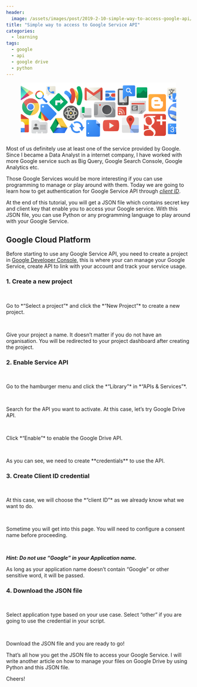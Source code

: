 ```yaml
---
header:
  image: /assets/images/post/2019-2-10-simple-way-to-access-google-api/cover-photo.png
title: "Simple way to access to Google Service API"
categories:
  - learning
tags:
  - google
  - api
  - google drive
  - python
---
```


<figure>
  <a href="/assets/images/post/2019-2-10-simple-way-to-access-google-api/cover-photo.png"><img src="/assets/images/post/2019-2-10-simple-way-to-access-google-api/cover-photo.png"></a>
  <figcaption></figcaption>
</figure>

Most of us definitely use at least one of the service provided by Google. Since I became a Data Analyst in a internet company, I have worked with more Google service such as Big Query, Google Search Console, Google Analytics etc.

Those Google Services would be more interesting if you can use programming to manage or play around with them. Today we are going to learn how to get authentication for Google Service API through *[client ID](https://developers.google.com/identity/protocols/OAuth2)*.

At the end of this tutorial, you will get a JSON file which contains secret key and client key that enable you to access your Google service. With this JSON file, you can use Python or any programming language to play around with your Google Service.

## Google Cloud Platform
Before starting to use any Google Service API, you need to create a project in [Google Developer Console](https://console.cloud.google.com/), this is where your can manage your Google Service, create API to link with your account and track your service usage.

### 1. Create a new project

<figure>
<img src="{{ site.url }}{{ site.baseurl }}/assets/images/post/2019-2-10-simple-way-to-access-google-api/google-api-1.PNG"  alt="">
</figure>
Go to *“Select a project”* and click the *“New Project”* to create a new project.

<figure>
<img src="{{ site.url }}{{ site.baseurl }}/assets/images/post/2019-2-10-simple-way-to-access-google-api/google-api-2.PNG"  alt="">
</figure>
Give your project a name. It doesn’t matter if you do not have an organisation. You will be redirected to your project dashboard after creating the project.


### 2. Enable Service API

<figure>
<img src="{{ site.url }}{{ site.baseurl }}/assets/images/post/2019-2-10-simple-way-to-access-google-api/google-api-3.PNG"  alt="">
</figure>
Go to the hamburger menu and click the *“Library”* in *“APIs & Services”*.

<figure>
<img src="{{ site.url }}{{ site.baseurl }}/assets/images/post/2019-2-10-simple-way-to-access-google-api/google-api-4.PNG"  alt="">
</figure>
Search for the API you want to activate. At this case, let’s try Google Drive API.

<figure>
<img src="{{ site.url }}{{ site.baseurl }}/assets/images/post/2019-2-10-simple-way-to-access-google-api/google-api-5.PNG"  alt="">
</figure>
Click *“Enable”* to enable the Google Drive API.

<figure>
<img src="{{ site.url }}{{ site.baseurl }}/assets/images/post/2019-2-10-simple-way-to-access-google-api/google-api-6.PNG"  alt="">
</figure>
As you can see, we need to create **credentials** to use the API.


### 3. Create Client ID credential

<figure>
<img src="{{ site.url }}{{ site.baseurl }}/assets/images/post/2019-2-10-simple-way-to-access-google-api/google-api-7.PNG"  alt="">
</figure>
At this case, we will choose the *“client ID”* as we already know what we want to do.

<figure>
<img src="{{ site.url }}{{ site.baseurl }}/assets/images/post/2019-2-10-simple-way-to-access-google-api/google-api-8.PNG"  alt="">
</figure>
Sometime you will get into this page. You will need to configure a consent name before proceeding.

<figure>
<img src="{{ site.url }}{{ site.baseurl }}/assets/images/post/2019-2-10-simple-way-to-access-google-api/google-api-9.PNG"  alt="">
</figure>

**_Hint: Do not use “Google” in your Application name._**

As long as your application name doesn’t contain “Google” or other sensitive word, it will be passed.


### 4. Download the JSON file

<figure>
<img src="{{ site.url }}{{ site.baseurl }}/assets/images/post/2019-2-10-simple-way-to-access-google-api/google-api-10.PNG"  alt="">
</figure>
Select application type based on your use case. Select “other” if you are going to use the credential in your script.

<figure>
<img src="{{ site.url }}{{ site.baseurl }}/assets/images/post/2019-2-10-simple-way-to-access-google-api/google-api-11.PNG"  alt="">
</figure>
Download the JSON file and you are ready to go!


That’s all how you get the JSON file to access your Google Service. I will write another article on how to manage your files on Google Drive by using Python and this JSON file.

Cheers!
